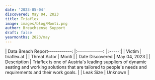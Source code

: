 ```yaml
---
date: '2023-05-04'
discovered: May 04, 2023
title: Triaflex
image: images/blog/Monti.png
author: Breachsense Support
draft: false
yearmonths: 2023/may
---
```


| Data Breach Report------------:     |:-------------:    | :-----:|
| Victim      | triaflex.at      | 
| Threat Actor      | Monti      | 
| Date Discovered      | May 04, 2023      | 
| Description      | Triaflex is one of Austria's leading suppliers of dynamic seating and working solutions that are tailored to people's needs and requirements and their work goals.      | 
| Leak Size      | Unknown      | 

